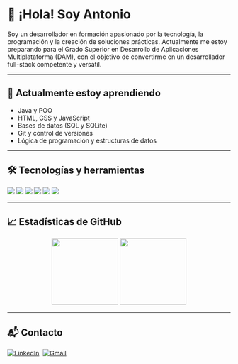 # 👋 ¡Hola! Soy Antonio

Soy un desarrollador en formación apasionado por la tecnología, la programación y la creación de soluciones prácticas. Actualmente me estoy preparando para el Grado Superior en Desarrollo de Aplicaciones Multiplataforma (DAM), con el objetivo de convertirme en un desarrollador full-stack competente y versátil.

---

## 🧠 Actualmente estoy aprendiendo

- Java y POO
- HTML, CSS y JavaScript
- Bases de datos (SQL y SQLite)
- Git y control de versiones
- Lógica de programación y estructuras de datos

---

## 🛠 Tecnologías y herramientas

<img src="https://img.shields.io/badge/Java-ED8B00?style=for-the-badge&logo=java&logoColor=white"/>
<img src="https://img.shields.io/badge/HTML5-E34F26?style=for-the-badge&logo=html5&logoColor=white"/>
<img src="https://img.shields.io/badge/CSS3-1572B6?style=for-the-badge&logo=css3&logoColor=white"/>
<img src="https://img.shields.io/badge/JavaScript-F7DF1E?style=for-the-badge&logo=javascript&logoColor=black"/>
<img src="https://img.shields.io/badge/Git-F05032?style=for-the-badge&logo=git&logoColor=white"/>
<img src="https://img.shields.io/badge/SQLite-003B57?style=for-the-badge&logo=sqlite&logoColor=white"/>


---

## 📈 Estadísticas de GitHub

<div align="center">
  <img src="https://github-readme-stats.vercel.app/api?username=16Antonio&show_icons=true&theme=tokyonight" height="150" />
  <img src="https://github-readme-stats.vercel.app/api/top-langs/?username=16Antonio&layout=compact&theme=tokyonight" height="150" />
</div>

---


## 📬 Contacto

<a href=""><img src="https://img.shields.io/badge/linkedin-%230077B5.svg?&style=for-the-badge&logo=linkedin&logoColor=white" alt="LinkedIn" /></a>&nbsp;
<a href="mailto:antoniomgp2007@gmail.com"><img src="https://img.shields.io/badge/gmail-%23D14836.svg?&style=for-the-badge&logo=gmail&logoColor=white" alt="Gmail"/></a>&nbsp;

